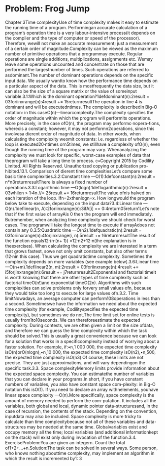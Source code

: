 # Problem: Frog Jump

Chapter 3Time complexityUse of time complexity makes it easy to estimate the running time of a program. Performingan accurate calculation of a program’s operation time is a very labour-intensive process(it depends on the compiler and the type of computer or speed of the processor). Therefore, wewill not make an accurate measurement; just a measurement of a certain order of magnitude.Complexity can be viewed as the maximum number of primitive operations that a programmay execute. Regular operations are single additions, multiplications, assignments etc. Wemay leave some operations uncounted and concentrate on those that are performed the largestnumber of times. Such operations are referred to asdominant.The number of dominant operations depends on the speciﬁc input data. We usually wantto know how the performance time depends on a particular aspect of the data. This is mostfrequently the data size, but it can also be the size of a square matrix or the value of someinput variable.3.1:Which is the dominant operation?1defdominant(n):2result = 03foriinxrange(n):4result += 15returnresultThe operation in line 4 is dominant and will be executedntimes. The complexity is describedin Big-O notation: in this caseO(n)—linearcomplexity.The complexity speciﬁes the order of magnitude within which the program will performits operations. More precisely, in the case ofO(n), the program may performc·nopera-tions, wherecis a constant; however, it may not performn2operations, since this involvesa di erent order of magnitude of data. In other words, when calculating the complexity weomit constants: i.e. regardless of whether the loop is executed20·ntimes orn5times, we stillhave a complexity ofO(n), even though the running time of the program may vary. Whenanalyzing the complexity we must look for speciﬁc, worst-case examples of data that theprogram will take a long time to process.
c•Copyright 2015 by Codility Limited. All Rights Reserved. Unauthorized copying or publication pro-hibited.13.1. Comparison of di erent time complexitiesLet’s compare some basic time complexities.3.2:Constant time —O(1).1defconstant(n):2result = n*n3returnresultThere is always a ﬁxed number of operations.3.3:Logarithmic time —O(logn).1deflogarithmic(n):2result = 03whilen > 1:4n //= 25result += 16returnresultThe value ofnis halved on each iteration of the loop. Ifn=2xthenlogn=x. How longwould the program below take to execute, depending on the input data?3.4:Linear time —O(n).1deflinear(n, A):2foriinxrange(n):3ifA[i] == 0:4return05return1Let’s note that if the ﬁrst value of arrayAis 0 then the program will end immediately. Butremember, when analyzing time complexity we should check for worst cases. The programwill take the longest time to execute if arrayAdoes not contain any 0.3.5:Quadratic time —O(n2).1defquadratic(n):2result = 03foriinxrange(n):4forjinxrange(i, n):5result += 16returnresultThe result of the function equals12·(n·(n+ 1)) =12·n2+12·n(the explanation is in theexercises). When calculating the complexity we are interested in a term that grows fastest, sowe not only omit constants, but also other terms (12·nin this case). Thus we get quadratictime complexity. Sometimes the complexity depends on more variables (see example below).3.6:Linear time —O(n+m).1deflinear2(n, m):2result = 03foriinxrange(n):4result += i5forjinxrange(m):6result += j7returnresult2Exponential and factorial timeIt is worth knowing that there are other types of time complexity such as factorial timeO(n!)and exponential timeO(2n). Algorithms with such complexities can solve problems only forvery small values ofn, because they would take too long to execute for large values ofn.3.2. Time limitNowadays, an average computer can perform108operations in less than a second. Sometimeswe have the information we need about the expected time complexity (for example, Codilityspeciﬁes the expected time complexity), but sometimes we do not.The time limit set for online tests is usually from1to10seconds. We can thereforeestimate the expected complexity. During contests, we are often given a limit on the size ofdata, and therefore we can guess the time complexity within which the task should be solved.This is usually a great convenience because we can look for a solution that works in a speciﬁccomplexity instead of worrying about a faster solution. For example, if:•n˛1 000 000, the expected time complexity isO(n)orO(nlogn),•n˛10 000, the expected time complexity isO(n2),•n˛500, the expected time complexity isO(n3).Of course, these limits are not precise. They are just approximations, and will vary dependingon the speciﬁc task.3.3. Space complexityMemory limits provide information about the expected space complexity. You can estimatethe number of variables that you can declare in your programs.In short, if you have constant numbers of variables, you also have constant space com-plexity: in Big-O notation this isO(1). If you need to declare an array withnelements, youhave linear space complexity —O(n).More speciﬁcally, space complexity is the amount of memory needed to perform the com-putation. It includes all the variables, both global and local, dynamic pointer data-structuresand, in the case of recursion, the contents of the stack. Depending on the convention, inputdata may also be included. Space complexity is more tricky to calculate than time complexitybecause not all of these variables and data-structures may be needed at the same time. Globalvariables exist and occupy memory all the time; local variables (and additional informationkept on the stack) will exist only during invocation of the function.3.4. ExerciseProblem:You are given an integern. Count the total of1+2+...+n.Solution:The task can be solved in several ways. Some person, who knows nothing abouttime complexity, may implement an algorithm in which the result is incremented by1:
3